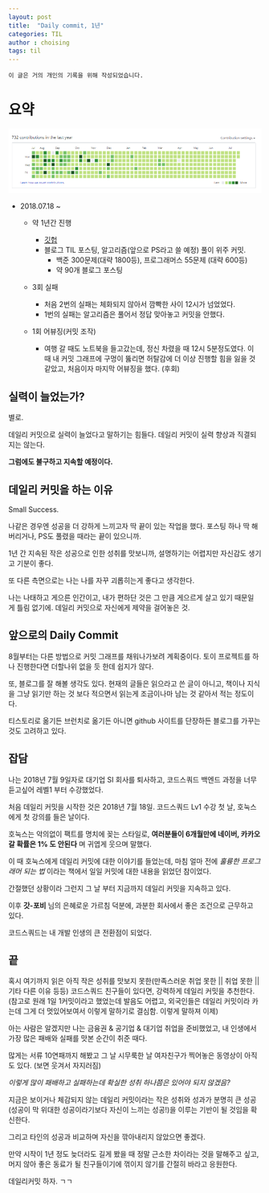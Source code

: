 ```yaml
---
layout: post
title:  "Daily commit, 1년"
categories: TIL
author : choising
tags: til
---
```


`이 글은 거의 개인의 기록을 위해 작성되었습니다.`

# 요약

![DailyCommit](https://github.com/Oraindrop/oraindrop.github.io/blob/master/assets/_img/DailyCommit.PNG?raw=true)


- 2018.07.18 ~ 
    - 약 1년간 진행
        - [깃헙](https://github.com/ORaindrop)
        - 블로그 TIL 포스팅, 알고리즘(앞으로 PS라고 쓸 예정) 풀이 위주 커밋.
            - 백준 300문제(대략 1800등), 프로그래머스 55문제 (대략 600등) 
            - 약 90개 블로그 포스팅

    - 3회 실패
        - 처음 2번의 실패는 체화되지 않아서 깜빡한 사이 12시가 넘었었다.
        - 1번의 실패는 알고리즘은 풀어서 정답 맞아놓고 커밋을 안했다.

    - 1회 어뷰징(커밋 조작)
        - 여행 갈 때도 노트북을 들고갔는데, 정신 차렸을 때 12시 5분정도였다. 이 때 내 커밋 그래프에 구멍이 뚫리면 허탈감에 더 이상 진행할 힘을 잃을 것 같았고, 처음이자 마지막 어뷰징을 했다. (후회)



## 실력이 늘었는가?

별로.

데일리 커밋으로 실력이 늘었다고 말하기는 힘들다. 데일리 커밋이 실력 향상과 직결되지는 않는다.

**그럼에도 불구하고 지속할 예정이다.**



## 데일리 커밋을 하는 이유

Small Success.

나같은 경우엔 성공을 더 강하게 느끼고자 딱 끝이 있는 작업을 했다. 포스팅 하나 딱 해버리거나, PS도 풀렸을 때라는 끝이 있으니까.

1년 간 지속된 작은 성공으로 인한 성취를 맛보니까, 설명하기는 어렵지만 자신감도 생기고 기분이 좋다.

또 다른 측면으로는 나는 나를 자꾸 괴롭히는게 좋다고 생각한다.

나는 나태하고 게으른 인간이고, 내가 편하단 것은 그 만큼 게으르게 살고 있기 때문일 게 틀림 없기에. 데일리 커밋으로 자신에게 제약을 걸어놓은 것.



## 앞으로의 Daily Commit

8월부터는 다른 방법으로 커밋 그래프를 채워나가보려 계획중이다. 토이 프로젝트를 하나 진행한다면 더할나위 없을 듯 한데 쉽지가 않다.

또, 블로그를 잘 해볼 생각도 있다. 현재의 글들은 읽으라고 쓴 글이 아니고, 책이나 지식을 그냥 읽기만 하는 것 보다 적으면서 읽는게 조금이나마 남는 것 같아서 적는 정도이다.

티스토리로 옮기든 브런치로 옮기든 아니면 github 사이트를 단장하든 블로그를 가꾸는 것도 고려하고 있다.


## 잡담

나는 2018년 7월 9일자로 대기업 SI 회사를 퇴사하고, 코드스쿼드 백엔드 과정을 너무 듣고싶어 레벨1 부터 수강했었다.

처음 데일리 커밋을 시작한 것은 2018년 7월 18일. 코드스쿼드 Lv1 수강 첫 날, 호눅스에게 첫 강의를 들은 날이다.

호눅스는 악의없이 팩트를 명치에 꽂는 스타일로, **여러분들이 6개월만에 네이버, 카카오 갈 확률은 1% 도 안된다** 며 귀엽게 웃으며 말했다.

이 때 호눅스에게 데일리 커밋에 대한 이야기를 들었는데, 마침 얼마 전에 *훌륭한 프로그래머 되는 법* 이라는 책에서 일일 커밋에 대한 내용을 읽었던 참이었다.

간절했던 상황이라 그런지 그 날 부터 지금까지 데일리 커밋을 지속하고 있다.

이후 **갓-포비** 님의 은혜로운 가르침 덕분에, 과분한 회사에서 좋은 조건으로 근무하고 있다.

코드스쿼드는 내 개발 인생의 큰 전환점이 되었다.



## 끝

혹시 여기까지 읽은 아직 작은 성취를 맛보지 못한(만족스러운 취업 못한 || 취업 못한 || 기타 다른 이유 등등) 코드스쿼드 친구들이 있다면, 강력하게 데일리 커밋을 추천한다. (참고로 원래 1일 1커밋이라고 했었는데 발음도 어렵고, 외국인들은 데일리 커밋이라 카는데 그게 더 멋있어보여서 이렇게 말하기로 결심함. 이렇게 말하져 이제)

아는 사람은 알겠지만 나는 금융권 & 공기업 & 대기업 취업을 준비했었고, 내 인생에서 가장 많은 패배와 실패를 맛본 순간이 취준 때다.

많게는 서류 10연패까지 해봤고 그 날 시무룩한 날 여자친구가 찍어놓은 동영상이 아직도 있다. (보면 웃겨서 자지러짐)

*이렇게 많이 패배하고 실패하는데 확실한 성취 하나쯤은 있어야 되지 않겠음?*

지금은 보이거나 체감되지 않는 데일리 커밋이라는 작은 성취와 성과가 분명히 큰 성공(성공이 막 위대한 성공이라기보다 자신이 느끼는 성공!)을 이루는 기반이 될 것임을 확신한다.

그리고 타인의 성공과 비교하며 자신을 깎아내리지 않았으면 좋겠다.

만약 시작이 1년 정도 늦더라도 길게 봤을 때 정말 근소한 차이라는 것을 말해주고 싶고, 머지 않아 좋은 동료가 될 친구들이기에 꺾이지 않기를 간절히 바라고 응원한다.

데일리커밋 하자. ㄱㄱ



